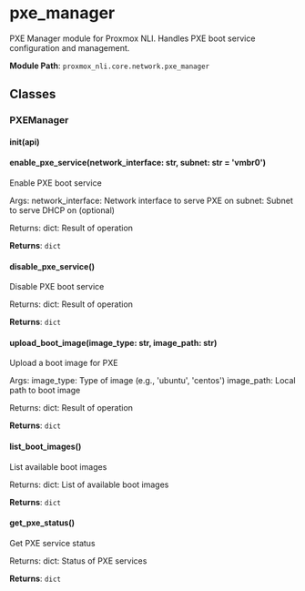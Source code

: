 # pxe_manager

PXE Manager module for Proxmox NLI.
Handles PXE boot service configuration and management.

**Module Path**: `proxmox_nli.core.network.pxe_manager`

## Classes

### PXEManager

#### __init__(api)

#### enable_pxe_service(network_interface: str, subnet: str = 'vmbr0')

Enable PXE boot service

Args:
    network_interface: Network interface to serve PXE on
    subnet: Subnet to serve DHCP on (optional)
    
Returns:
    dict: Result of operation

**Returns**: `dict`

#### disable_pxe_service()

Disable PXE boot service

Returns:
    dict: Result of operation

**Returns**: `dict`

#### upload_boot_image(image_type: str, image_path: str)

Upload a boot image for PXE

Args:
    image_type: Type of image (e.g., 'ubuntu', 'centos')
    image_path: Local path to boot image
    
Returns:
    dict: Result of operation

**Returns**: `dict`

#### list_boot_images()

List available boot images

Returns:
    dict: List of available boot images

**Returns**: `dict`

#### get_pxe_status()

Get PXE service status

Returns:
    dict: Status of PXE services

**Returns**: `dict`

